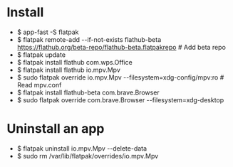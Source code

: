 Install
=====
* $ app-fast -S flatpak
* $ flatpak remote-add --if-not-exists flathub-beta https://flathub.org/beta-repo/flathub-beta.flatpakrepo # Add beta repo
* $ flatpak update
* $ flatpak install flathub com.wps.Office
* $ flatpak install flathub io.mpv.Mpv
* $ sudo flatpak override io.mpv.Mpv --filesystem=xdg-config/mpv:ro # Read mpv.conf
* $ flatpak install flathub-beta com.brave.Browser
* $ sudo flatpak override com.brave.Browser --filesystem=xdg-desktop

Uninstall an app
======
* $ flatpak uninstall io.mpv.Mpv --delete-data
* $ sudo rm /var/lib/flatpak/overrides/io.mpv.Mpv
